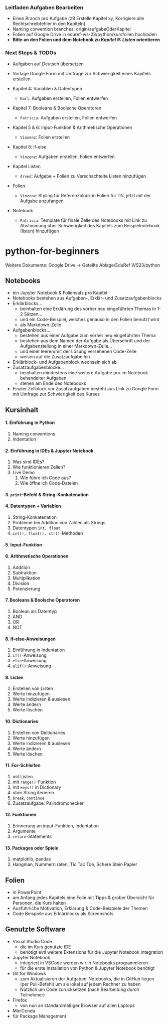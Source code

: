 ### Leitfaden Aufgaben Bearbeiten
- Einen Branch pro Aufgabe (zB Erstelle Kapitel xy, Korrigiere alle Rechtschreibfehler in den Kapiteln)
- Naming convention branches: origin/aufgabeOderKapitel
- Folien auf Google Drive in eduref-ws-23/python/kursfolien hochladen
- **Bitte an den Folien und dem Notebook zu _Kapitel 9: Listen_ orientieren** 

### Next Steps & TODOs
- Aufgaben auf Deutsch übersetzen
- Vorlage Google Form mit Umfrage zur Schwierigkeit eines Kapitels erstellen


- Kapitel 4: Variablen & Datentypen
  - `Karl`: Aufgaben erstellen, Folien entwerfen
- Kapitel 7: Booleans & Boolsche Operatoren
  - `Patricia`: Aufgaben erstellen, Folien entwerfen
- Kapitel 5 & 6: Input-Funktion & Arithmetische Operationen
  - `Vinzenz`: Folien erstellen
- Kapitel 8: if-else
  - `Vinzenz`: Aufgaben erstellen, Folien entwerfen
- Kapitel Listen
  - `Arved`: Aufgebe + Folien zu Verschachtelte Listen hinzufügen

- Folien
  - `Vinzenz`: Styling für Referenzblock in Folien für TN, jetzt mit der Aufgabe anzufangen 
- Notebook
  - `Patricia`: Template für finale Zelle des Notebooks mit Link zu Abstimmung über Schwierigkeit des Kapitels zum Beispielnotebook (listen) hinzufügen

# python-for-beginners
Weitere Dokumente: Google Drive -> Geteilte Ablage/EduRef WS23/python

## Notebooks
- ein Jupyter Notebook & Foliensatz pro Kapitel
- Notebooks bestehen aus Aufgaben-, Erklär- und Zusatzaufgabenblocks
- Erklärblocks...
  - beinhalten eine Erklärung des vorher neu eingeführten Themas in 1-2 Sätzen...
  - und ein Code-Beispiel, welches genauso in den Folien benutzt wird
  - als Markdown-Zelle
- Aufgabenblocks...
  - bestehen aus einer Aufgabe zum vorher neu eingeführten Thema
  - bestehen aus dem Namen der Aufgabe als Überschrift und der Aufgabenstellung in einer Markdown-Zelle...
  - und einer leeren/mit der Lösung versehenen Code-Zelle
  - weisen auf die Zusatzaufgabe hin
- Erklärblock- und Aufgabenblock wechseln sich ab
- Zusatzaufgabenblöcke...
  - beinhalten mindestens eine weitere Aufgabe pro im Notebook behandelter Aufgaben
  - stehen am Ende des Notebooks
- Finaler Zellblock vor Zusatzaufgaben besteht aus Link zu Google Form mit Umfrage zur Schwierigkeit des Kurses

## Kursinhalt
#### 1. Einführung in Python
   1. Naming conventions
   2. Indentation
#### 2. Einführung in IDEs & Jupyter Notebook
   1. Was sind IDEs?
   2. Wie funktionieren Zellen?
   3. Live Demo
      1. Wie führe ich Code aus?
      2. Wie öffne ich Code-Dateien
#### 3. `print`-Befehl & String-Konkatenation
#### 4. Datentypen + Variablen
   1. String-Konkatenation
   2. Probleme bei Addition von Zahlen als Strings
   3. Datentypen `int, float` 
   4. `int(), float(), str()`-Methoden
#### 5. Input-Funktion
#### 6. Arithmetische Operationen
   1. Addition
   2. Subtraktion
   3. Multiplikation
   4. Division
   5. Potenzierung
#### 7. Booleans & Boolsche Operatoren
   1. Boolean als Datentyp
   2. AND
   3. OR
   4. NOT
#### 8. if-else-Anweisungen
   1. Einführung in Indentation
   2. `if()`-Anweisung
   3. `else`-Anweisung
   4. `elif()`-Anweisung
#### 9. Listen
   1. Erstellen von Listen
   2. Werte hinzufügen
   3. Werte indizieren & auslesen
   4. Werte ändern
   5. Werte löschen
#### 10. Dictionaries
   1. Erstellen von Dictionaries
   2. Werte hinzufügen
   3. Werte indizieren & auslesen
   4. Werte ändern
   5. Werte löschen 
#### 11. For-Schleifen
   1. mit Listen
   2. mit `range()`-Funktion
   3. mit `keys()` in Dictionary
   4. über String iterieren
   5. `break`, `continue`
   6. Zusatzaufgabe: Palindromchecker
#### 12. Funktionen
   1. Erinnerung an input-Funktion, Indentation
   2. Argumente
   3. `return`-Statements
#### 13. Packages oder Spiele
   1. matplotlib, pandas
   2. Hangman, Nummern raten, Tic Tac Toe, Schere Stein Papier

## Folien
- in PowerPoint
- am Anfang jedes Kapitels eine Folie mit Tipps & grober Übersicht für Personen, die Kurs halten
- Ausführliche Motivation, Erklärung & Code-Beispiele der Themen
- Code Beispiele aus Erklärblocks als Screenshots

## Genutzte Software
- Visual Studio Code
  - die im Kurs genutzte IDE
  - benötigt evtl weitere Extensions für die Jupyter Notebook Integration
- Jupyter Notebook
  - integriert in VSCode werden wir in Notebooks programmieren
  - für die erste Installation von Python & Jupyter Notebook benötigt
- Git for Windows
  - zum Aktualisieren der Aufgaben-Notebooks, die in GitHub liegen (per Pull-Befehl) um sie lokal auf jedem Rechner zu haben
  - Nützlich um Code zurücksetzen (nach Bearbeitung durch Teilnehmer)
- Firefox
  - von nun an standardmäßiger Browser auf allen Laptops
- MiniConda
-   für Package Management



